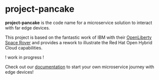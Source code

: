 # project-pancake

**project-pancake** is the code name for a microservice solution to interact with far edge devices.  

This project is based on the fantastic work of IBM with their [OpenLiberty Space Rover](https://github.com/OpenLiberty/space-rover-mission) and provides a rework to illustrate the Red Hat Open Hybrid Cloud capabilities. 

! work in progress ! 

Check out our [documentation](https://romdalf.github.io/project-pancake/) to start your own microservice journey with edge devices!